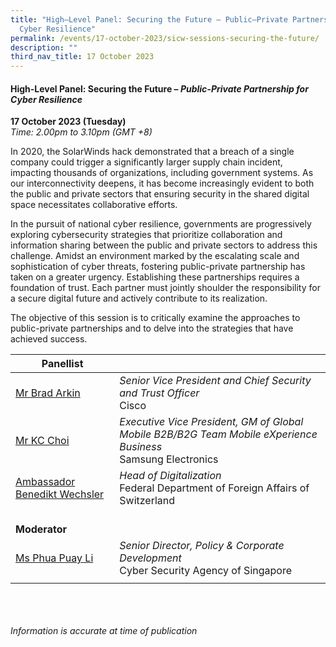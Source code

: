 ```yaml
---
title: "High–Level Panel: Securing the Future – Public–Private Partnership for
  Cyber Resilience"
permalink: /events/17-october-2023/sicw-sessions-securing-the-future/
description: ""
third_nav_title: 17 October 2023
---
```

#### **High-Level Panel: Securing the Future – *Public-Private Partnership for Cyber Resilience***

**17 October 2023 (Tuesday)**  
*Time: 2.00pm to 3.10pm (GMT +8)*

In 2020, the SolarWinds hack demonstrated that a breach of a single company could trigger a significantly larger supply chain incident, impacting thousands of organizations, including government systems. As our interconnectivity deepens, it has become increasingly evident to both the public and private sectors that ensuring security in the shared digital space necessitates collaborative efforts.

In the pursuit of national cyber resilience, governments are progressively exploring cybersecurity strategies that prioritize collaboration and information sharing between the public and private sectors to address this challenge. Amidst an environment marked by the escalating scale and sophistication of cyber threats, fostering public-private partnership has taken on a greater urgency. Establishing these partnerships requires a foundation of trust. Each partner must jointly shoulder the responsibility for a secure digital future and actively contribute to its realization.

The objective of this session is to critically examine the approaches to public-private partnerships and to delve into the strategies that have achieved success.

|**Panellist**          |                                                          |
| -------- | -------- | 
| [Mr Brad Arkin](/speakers/mr-brad-arkin/)  | *Senior Vice President and Chief Security and Trust Officer*<br>Cisco           |
| [Mr KC Choi](/speakers/mr-kc-choi/)  | *Executive Vice President, GM of Global Mobile B2B/B2G Team Mobile eXperience Business*<br>Samsung Electronics          |
| [Ambassador Benedikt Wechsler](/speakers/ambassador-benedikt-wechsler/)  | *Head of Digitalization*<br>Federal Department of Foreign Affairs of Switzerland           |
| <br> **Moderator**          |                                                              |
| [Ms Phua Puay Li](/speakers/ms-phua-puay-li/)  | *Senior Director, Policy &amp; Corporate Development*<br>Cyber Security Agency of Singapore      |
| | |

<br><br><br>
*Information is accurate at time of publication*